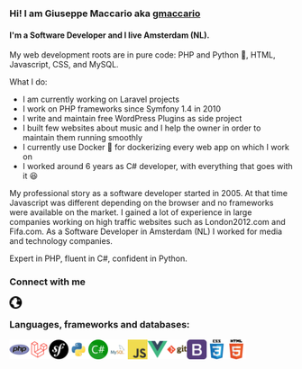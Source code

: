 ### Hi! I am Giuseppe Maccario aka [gmaccario](https://github.com/gmaccario)

#### I'm a Software Developer and I live Amsterdam (NL). 

My web development roots are in pure code: PHP and Python 🐍, HTML, Javascript, CSS, and MySQL.

What I do:
- I am currently working on Laravel projects
- I work on PHP frameworks since Symfony 1.4 in 2010 
- I write and maintain free WordPress Plugins as side project 
- I built few websites about music and I help the owner in order to maintain them running smoothly
- I currently use Docker 🐳 for dockerizing every web app on which I work on
- I worked around 6 years as C# developer, with everything that goes with it :satisfied:

My professional story as a software developer started in 2005. At that time Javascript was different depending on the browser and no frameworks were available on the market. I gained a lot of experience in large companies working on high traffic websites such as London2012.com and Fifa.com. As a Software Developer in Amsterdam (NL) I worked for media and technology companies. 

Expert in PHP, fluent in C#, confident in Python. 

### Connect with me
[<img align="left" alt="giuseppemaccario.com" width="22px" src="https://raw.githubusercontent.com/iconic/open-iconic/master/svg/globe.svg" />](https://www.giuseppemaccario.com/)

<br />

### Languages, frameworks and databases:
[<img align="left" alt="PHP" width="35px" src="https://raw.githubusercontent.com/github/explore/master/topics/php/php.png" />](https://www.php.net)
[<img align="left" alt="Laravel" width="35px" src="https://raw.githubusercontent.com/github/explore/master/topics/laravel/laravel.png" />](https://laravel.com/)
[<img align="left" alt="Symfony" width="35px" src="https://raw.githubusercontent.com/github/explore/master/topics/symfony/symfony.png" />](https://symfony.com/)
[<img align="left" alt="Python" width="35px" src="https://raw.githubusercontent.com/github/explore/master/topics/python/python.png" />](https://www.python.org/)
[<img align="left" alt="C#" width="35px" src="https://raw.githubusercontent.com/github/explore/master/topics/csharp/csharp.png" />](https://docs.microsoft.com/en-us/dotnet/csharp/)
[<img align="left" alt="MySQL" width="35px" src="https://raw.githubusercontent.com/github/explore/master/topics/mysql/mysql.png" />](https://www.mysql.com)
[<img align="left" alt="Javascript" width="35px" src="https://raw.githubusercontent.com/github/explore/master/topics/javascript/javascript.png" />](https://developer.mozilla.org/en-US/docs/Web/JavaScript)
[<img align="left" alt="Vue" width="35px" src="https://raw.githubusercontent.com/github/explore/master/topics/vue/vue.png" />](https://vuejs.org/)
[<img align="left" alt="Git" width="35px" src="https://raw.githubusercontent.com/github/explore/master/topics/git/git.png" />](https://git-scm.com/)
[<img align="left" alt="Bootstrap" width="35px" src="https://raw.githubusercontent.com/github/explore/master/topics/bootstrap/bootstrap.png" />](https://getbootstrap.com/)
[<img align="left" alt="CSS" width="35px" src="https://raw.githubusercontent.com/github/explore/master/topics/css/css.png" />](https://developer.mozilla.org/en-US/docs/Web/CSS)
[<img align="left" alt="HTML" width="35px" src="https://raw.githubusercontent.com/github/explore/master/topics/html/html.png" />](https://developer.mozilla.org/en-US/docs/Web/HTML)
